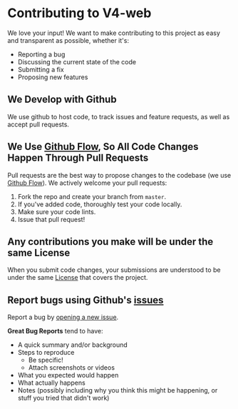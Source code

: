 # Contributing to V4-web
We love your input! We want to make contributing to this project as easy and transparent as possible, whether it's:

- Reporting a bug
- Discussing the current state of the code
- Submitting a fix
- Proposing new features

## We Develop with Github
We use github to host code, to track issues and feature requests, as well as accept pull requests.

## We Use [Github Flow](https://guides.github.com/introduction/flow/index.html), So All Code Changes Happen Through Pull Requests
Pull requests are the best way to propose changes to the codebase (we use [Github Flow](https://guides.github.com/introduction/flow/index.html)). We actively welcome your pull requests:

1. Fork the repo and create your branch from `master`.
2. If you've added code, thoroughly test your code locally.
3. Make sure your code lints.
4. Issue that pull request!

## Any contributions you make will be under the same License
When you submit code changes, your submissions are understood to be under the same [License](https://github.com/furyaprotocol/v4-web/blob/master/LICENSE) that covers the project.

## Report bugs using Github's [issues](https://github.com/furyaprotocol/v4-web/issues)
Report a bug by [opening a new issue](https://github.com/furyaprotocol/v4-web/issues/new).

**Great Bug Reports** tend to have:

- A quick summary and/or background
- Steps to reproduce
  - Be specific!
  - Attach screenshots or videos
- What you expected would happen
- What actually happens
- Notes (possibly including why you think this might be happening, or stuff you tried that didn't work)
